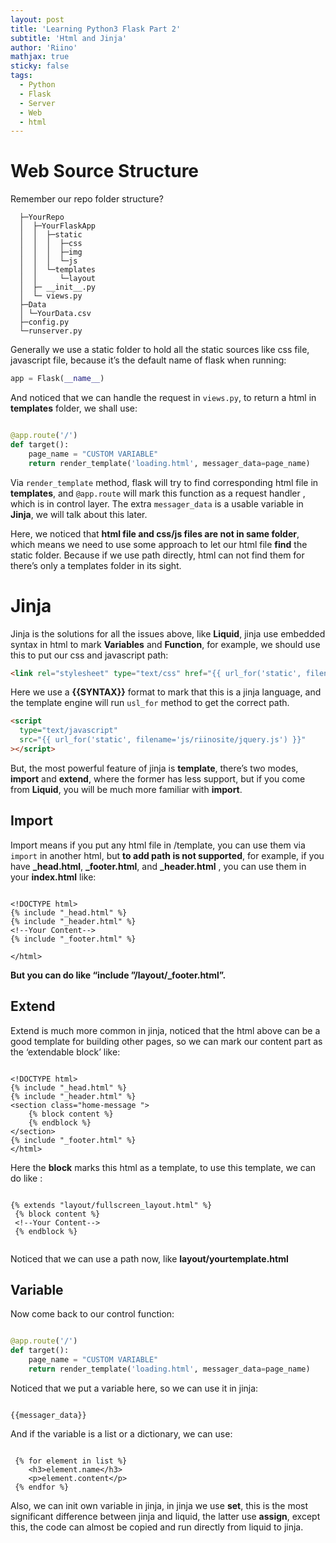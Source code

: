 ```yaml
---
layout: post
title: 'Learning Python3 Flask Part 2'
subtitle: 'Html and Jinja'
author: 'Riino'
mathjax: true
sticky: false
tags:
  - Python
  - Flask
  - Server
  - Web
  - html
---
```


# Web Source Structure

Remember our repo folder structure?

```
  ├─YourRepo
  │  ├─YourFlaskApp
  │  │  ├─static
  │  │  │  ├─css
  │  │  │  ├─img
  │  │  │  └─js
  │  │  └─templates
  │  │     └─layout
  │  ├─ __init__.py
  │  └─ views.py
  ├─Data
  │	└─YourData.csv
  ├─config.py
  └─runserver.py
```

Generally we use a static folder to hold all the static sources like css file, javascript file, because it’s the default name of flask when running:

```python
app = Flask(__name__)
```

And noticed that we can handle the request in `views.py`, to return a html in **templates** folder, we shall use:

```python

@app.route('/')
def target():
    page_name = "CUSTOM VARIABLE"
    return render_template('loading.html', messager_data=page_name)
```

Via `render_template` method, flask will try to find corresponding html file in **templates**, and `@app.route` will mark this function as a request handler , which is in control layer. The extra `messager_data` is a usable variable in **Jinja**, we will talk about this later.

Here, we noticed that **html file and css/js files are not in same folder**, which means we need to use some approach to let our html file **find** the static folder. Because if we use path directly, html can not find them for there’s only a templates folder in its sight.

# Jinja

Jinja is the solutions for all the issues above, like **Liquid**, jinja use embedded syntax in html to mark **Variables** and **Function**, for example, we should use this to put our css and javascript path:

```html
<link rel="stylesheet" type="text/css" href="{{ url_for('static', filename='css/home.css') }}" />
```

Here we use a **{{SYNTAX}}** format to mark that this is a jinja language, and the template engine will run `usl_for` method to get the correct path.

```html
<script
  type="text/javascript"
  src="{{ url_for('static', filename='js/riinosite/jquery.js') }}"
></script>
```

But, the most powerful feature of jinja is **template**, there’s two modes, **import** and **extend**, where the former has less support, but if you come from **Liquid**, you will be much more familiar with **import**.

## Import

Import means if you put any html file in /template, you can use them via `import` in another html, but **to add path is not supported**, for example, if you have **\_head.html**, **\_footer.html**, and **\_header.html** , you can use them in your **index.html** like:

```

<!DOCTYPE html>
{% include "_head.html" %}
{% include "_header.html" %}
<!--Your Content-->
{% include "_footer.html" %}

</html>
```

**But you can do like “include ”/layout/\_footer.html”.**

## Extend

Extend is much more common in jinja, noticed that the html above can be a good template for building other pages, so we can mark our content part as the ‘extendable block’ like:

```

<!DOCTYPE html>
{% include "_head.html" %}
{% include "_header.html" %}
<section class="home-message ">
    {% block content %}
    {% endblock %}
</section>
{% include "_footer.html" %}
</html>

```

Here the **block** marks this html as a template, to use this template, we can do like :

```

{% extends "layout/fullscreen_layout.html" %}
 {% block content %}
 <!--Your Content-->
 {% endblock %}


```

Noticed that we can use a path now, like **layout/yourtemplate.html**

## Variable

Now come back to our control function:

```python

@app.route('/')
def target():
    page_name = "CUSTOM VARIABLE"
    return render_template('loading.html', messager_data=page_name)
```

Noticed that we put a variable here, so we can use it in jinja:

```

{{messager_data}}

```

And if the variable is a list or a dictionary, we can use:

```

 {% for element in list %}
 	<h3>element.name</h3>
 	<p>element.content</p>
 {% endfor %}

```

Also, we can init own variable in jinja, in jinja we use **set**, this is the most significant difference between jinja and liquid, the latter use **assign**, except this, the code can almost be copied and run directly from liquid to jinja.
